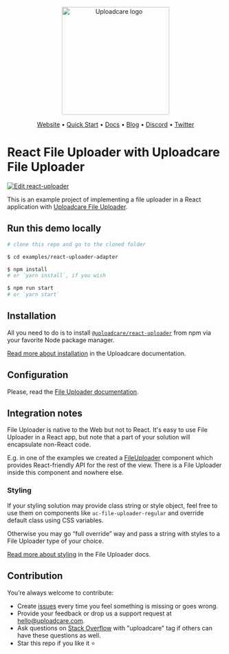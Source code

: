 <p align="center">
  <a href="https://uploadcare.com?ref=github-react-example-readme">
    <picture>
      <source media="(prefers-color-scheme: light)" srcset="https://ucarecdn.com/1b4714cd-53be-447b-bbde-e061f1e5a22f/logo-safespace-transparent.svg">
      <source media="(prefers-color-scheme: dark)" srcset="https://ucarecdn.com/3b610a0a-780c-4750-a8b4-3bf4a8c90389/logo-transparent-inverted.svg">
      <img width="250" alt="Uploadcare logo" src="https://ucarecdn.com/1b4714cd-53be-447b-bbde-e061f1e5a22f/logo-safespace-transparent.svg">
    </picture>
  </a>
</p>
<p align="center">
  <a href="https://uploadcare.com?ref=github-react-example-readme">Website</a> • 
  <a href="https://uploadcare.com/docs/start/quickstart?ref=github-react-example-readme">Quick Start</a> • 
  <a href="https://uploadcare.com/docs?ref=github-react-example-readme">Docs</a> • 
  <a href="https://uploadcare.com/blog?ref=github-react-example-readme">Blog</a> • 
  <a href="https://discord.gg/mKWRgRsVz8?ref=github-react-example-readme">Discord</a> •
  <a href="https://twitter.com/Uploadcare?ref=github-react-example-readme">Twitter</a>
</p>

# React File Uploader with Uploadcare File Uploader

[![Edit react-uploader](https://codesandbox.io/static/img/play-codesandbox.svg)](https://codesandbox.io/s/github/uploadcare/file-uploader-examples/tree/main/examples/react-uploader-adapter/)

This is an example project of implementing a file uploader in a React application with [Uploadcare File Uploader](https://github.com/uploadcare/file-uploader).

## Run this demo locally

```bash
# clone this repo and go to the cloned folder

$ cd examples/react-uploader-adapter

$ npm install
# or `yarn install`, if you wish

$ npm run start
# or `yarn start`
```

## Installation

All you need to do is to install [`@uploadcare/react-uploader`](https://www.npmjs.com/package/@uploadcare/react-uploader) from npm
via your favorite Node package manager.

[Read more about installation](https://www.npmjs.com/package/@uploadcare/react-uploader/) in the Uploadcare documentation.

## Configuration

Please, read the [File Uploader documentation](https://uploadcare.com/docs/file-uploader/).

## Integration notes

File Uploader is native to the Web but not to React. It's easy to use File Uploader in a React app, but note that a part of your solution will encapsulate non-React code.

E.g. in one of the examples we created a [FileUploader](src/components/FileUploader/FileUploader.tsx) component 
which provides React-friendly API for the rest of the view. There is a File Uploader inside this component and nowhere else.

### Styling

If your styling solution may provide class string or style object, feel free to use them on components like 
`uc-file-uploader-regular` and override default class using CSS variables.

Otherwise you may go “full override” way and pass a string with styles to a File Uploader type of your choice.

[Read more about styling](https://uploadcare.com/docs/file-uploader/styling/) in the File Uploader docs.

## Contribution

You’re always welcome to contribute:

* Create [issues](https://github.com/uploadcare/file-uploader-examples/issues) every time you feel something is missing or goes wrong.
* Provide your feedback or drop us a support request at <a href="mailto:hello@uploadcare.com">hello@uploadcare.com</a>.
* Ask questions on [Stack Overflow](https://stackoverflow.com/questions/tagged/uploadcare) with "uploadcare" tag if others can have these questions as well.
* Star this repo if you like it ⭐️
